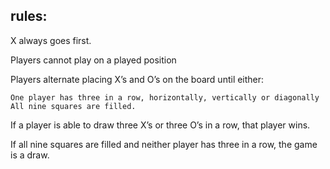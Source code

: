 ## rules:
X always goes first.

Players cannot play on a played position

Players alternate placing X’s and O’s on the board until either:

    One player has three in a row, horizontally, vertically or diagonally
    All nine squares are filled.

If a player is able to draw three X’s or three O’s in a row, that player wins.

If all nine squares are filled and neither player has three in a row, the game is a draw.
